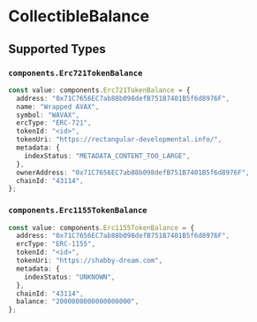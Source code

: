 # CollectibleBalance


## Supported Types

### `components.Erc721TokenBalance`

```typescript
const value: components.Erc721TokenBalance = {
  address: "0x71C7656EC7ab88b098defB751B7401B5f6d8976F",
  name: "Wrapped AVAX",
  symbol: "WAVAX",
  ercType: "ERC-721",
  tokenId: "<id>",
  tokenUri: "https://rectangular-developmental.info/",
  metadata: {
    indexStatus: "METADATA_CONTENT_TOO_LARGE",
  },
  ownerAddress: "0x71C7656EC7ab88b098defB751B7401B5f6d8976F",
  chainId: "43114",
};
```

### `components.Erc1155TokenBalance`

```typescript
const value: components.Erc1155TokenBalance = {
  address: "0x71C7656EC7ab88b098defB751B7401B5f6d8976F",
  ercType: "ERC-1155",
  tokenId: "<id>",
  tokenUri: "https://shabby-dream.com",
  metadata: {
    indexStatus: "UNKNOWN",
  },
  chainId: "43114",
  balance: "2000000000000000000",
};
```

